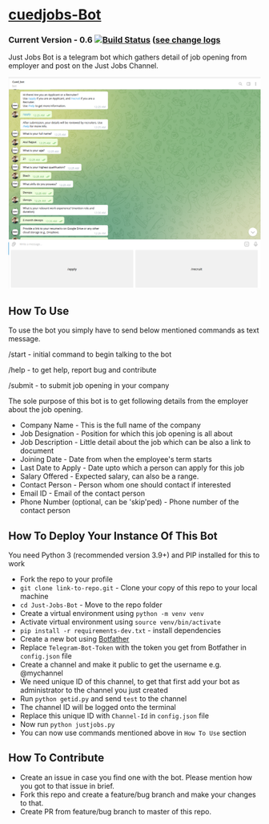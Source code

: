 # [cuedjobs-Bot](https://telegram.me/cuedjobs)
### Current Version - 0.6 [![Build Status](https://github.com/AtulRajput01/cued-job_bot.git.svg?branch=main)](https://github.com/AtulRajput01/cued-job_bot.git) ([see change logs](https://github.com/AtulRajput01/cued-job_bot.git)
Just Jobs Bot is a telegram bot which gathers detail of job opening from employer and post on the Just Jobs Channel.


![alt text](spam.png)


## How To Use

To use the bot you simply have to send below mentioned commands as text message.

/start - initial command to begin talking to the bot

/help - to get help, report bug and contribute

/submit - to submit job opening in your company

The sole purpose of this bot is to get following details from the employer about the job opening.
* Company Name - This is the full name of the company
* Job Designation - Position for which this job opening is all about
* Job Description - Little detail about the job which can be also a link to document
* Joining Date - Date from when the employee's term starts
* Last Date to Apply - Date upto which a person can apply for this job
* Salary Offered - Expected salary, can also be a range.
* Contact Person - Person whom one should contact if interested
* Email ID - Email of the contact person
* Phone Number (optional, can be 'skip'ped) - Phone number of the contact person

## How To Deploy Your Instance Of This Bot

You need Python 3 (recommended version 3.9+) and PIP installed for this to work
* Fork the repo to your profile
* `git clone link-to-repo.git` - Clone your copy of this repo to your local machine
* `cd Just-Jobs-Bot` - Move to the repo folder
* Create a virtual environment using `python -m venv venv`
* Activate virtual environment using `source venv/bin/activate`
* `pip install -r requirements-dev.txt` - install dependencies
* Create a new bot using [Botfather](https://telegram.me/botfather)
* Replace `Telegram-Bot-Token` with the token you get from Botfather in `config.json` file
* Create a channel and make it public to get the username e.g. @mychannel
* We need unique ID of this channel, to get that first add your bot as administrator to the channel you just created
* Run `python getid.py` and send `test` to the channel
* The channel ID will be logged onto the terminal
* Replace this unique ID with `Channel-Id` in `config.json` file
* Now run `python justjobs.py`
* You can now use commands mentioned above in `How To Use` section

## How To Contribute

* Create an issue in case you find one with the bot. Please mention how you got to that issue in brief.
* Fork this repo and create a feature/bug branch and make your changes to that.
* Create PR from feature/bug branch to master of this repo.
